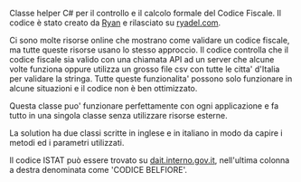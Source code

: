 Classe helper C# per il controllo e il calcolo formale del Codice Fiscale. Il codice è stato creato da [Ryan](https://www.ryadel.com/author/ryan/) e rilasciato su [ryadel.com](https://www.ryadel.com/en/italian-tax-code-fiscal-code-vat-id-c-sharp-class/).

Ci sono molte risorse online che mostrano come validare un codice fiscale, ma tutte queste risorse usano lo stesso approccio. Il codice controlla che il codice fiscale sia valido con una chiamata API ad un server che alcune volte funziona oppure utilizza un grosso file csv con tutte le citta' d'Italia per validare la stringa. Tutte queste funzionalita' possono solo funzionare in alcune situazioni e il codice non è ben ottimizzato.

Questa classe puo' funzionare perfettamente con ogni applicazione e fa tutto in una singola classe senza utilizzare risorse esterne.

La solution ha due classi scritte in inglese e in italiano in modo da capire i metodi ed i parametri utilizzati.

Il codice ISTAT può essere trovato su [dait.interno.gov.it](https://dait.interno.gov.it/territorio-e-autonomie-locali/sut/elenco_codici_comuni.php), nell'ultima colonna a destra denominata come 'CODICE BELFIORE'.
